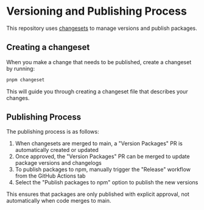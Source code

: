 # Versioning and Publishing Process

This repository uses [changesets](https://github.com/changesets/changesets) to manage versions and publish packages.

## Creating a changeset

When you make a change that needs to be published, create a changeset by running:

```bash
pnpm changeset
```

This will guide you through creating a changeset file that describes your changes.

## Publishing Process

The publishing process is as follows:

1. When changesets are merged to main, a "Version Packages" PR is automatically created or updated
2. Once approved, the "Version Packages" PR can be merged to update package versions and changelogs
3. To publish packages to npm, manually trigger the "Release" workflow from the GitHub Actions tab
4. Select the "Publish packages to npm" option to publish the new versions

This ensures that packages are only published with explicit approval, not automatically when code merges to main.
